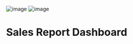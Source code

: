 ![image](https://github.com/user-attachments/assets/fe76b034-7b03-47c7-8dd0-a1bdf1e964a9)
![image](https://github.com/user-attachments/assets/2a8a0533-0fff-489c-9767-2fa69808846f)



# Sales Report Dashboard
